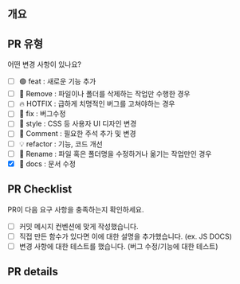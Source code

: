 ## 개요

<!-- 한 줄 요약 -->

## PR 유형

어떤 변경 사항이 있나요?

-   [ ] 🟢 feat : 새로운 기능 추가
-   [ ] 🔴 Remove : 파일이나 폴더를 삭제하는 작업만 수행한 경우
-   [ ] 🔥 HOTFIX : 급하게 치명적인 버그를 고쳐야하는 경우
-   [ ] 🐞 fix : 버그수정
-   [ ] 🎁 style : CSS 등 사용자 UI 디자인 변경
-   [ ] 💬 Comment : 필요한 주석 추가 및 변경
-   [ ] 💡 refactor : 기능, 코드 개선
-   [ ] 🔖 Rename : 파일 혹은 폴더명을 수정하거나 옮기는 작업만인 경우
-   [x] 📂 docs : 문서 수정

## PR Checklist

PR이 다음 요구 사항을 충족하는지 확인하세요.

-   [ ] 커밋 메시지 컨벤션에 맞게 작성했습니다.
-   [ ] 직접 만든 함수가 있다면 이에 대한 설명을 추가했습니다. (ex. JS DOCS)
-   [ ] 변경 사항에 대한 테스트를 했습니다. (버그 수정/기능에 대한 테스트)

## PR details

<!-- 변경 사항 및 관련 이슈에 대해 간단하게 작성해주세요. 어떻게보다 무엇을 왜 수정했는지 설명해주세요. -->
<!-- 직접 만든 함수가 있다면 예제를 만들어 상세히 설명해주세요. (코드 캡쳐) -->
